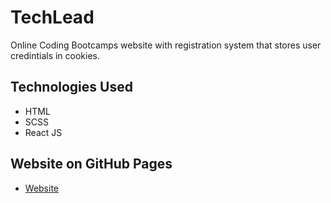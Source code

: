 # TechLead

Online Coding Bootcamps website with registration system that stores user credintials in cookies.

## Technologies Used

- HTML
- SCSS
- React JS

## Website on GitHub Pages

- [Website]()
